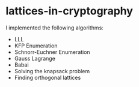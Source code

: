 # lattices-in-cryptography

I implemented the following algorithms:
- LLL
- KFP Enumeration
- Schnorr-Euchner Enumeration
- Gauss Lagrange
- Babai
- Solving the knapsack problem
- Finding orthogonal lattices
